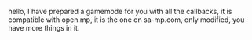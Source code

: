 hello, I have prepared a gamemode for you with all the callbacks, it is compatible with open.mp, it is the one on sa-mp.com, only modified, you have more things in it.
